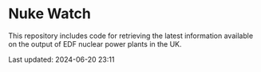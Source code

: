 # Nuke Watch

This repository includes code for retrieving the latest information available on the output of EDF nuclear power plants in the UK.

Last updated: 2024-06-20 23:11